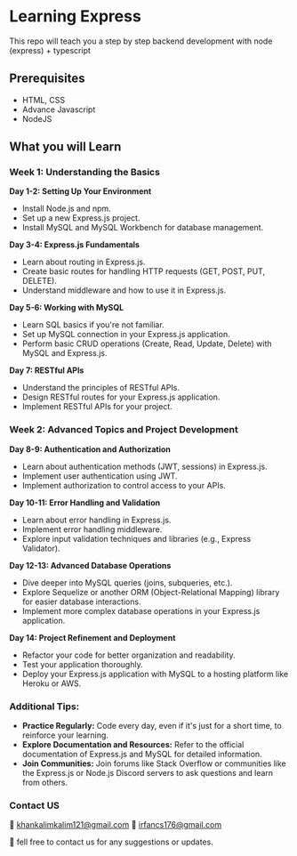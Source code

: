 # Learning Express

This repo will teach you a step by step backend development with node (express) + typescript

## Prerequisites

- HTML, CSS
- Advance Javascript
- NodeJS

## What you will Learn
### Week 1: Understanding the Basics

**Day 1-2: Setting Up Your Environment**
- Install Node.js and npm.
- Set up a new Express.js project.
- Install MySQL and MySQL Workbench for database management.

**Day 3-4: Express.js Fundamentals**
- Learn about routing in Express.js.
- Create basic routes for handling HTTP requests (GET, POST, PUT, DELETE).
- Understand middleware and how to use it in Express.js.

**Day 5-6: Working with MySQL**
- Learn SQL basics if you're not familiar.
- Set up MySQL connection in your Express.js application.
- Perform basic CRUD operations (Create, Read, Update, Delete) with MySQL and Express.js.

**Day 7: RESTful APIs**
- Understand the principles of RESTful APIs.
- Design RESTful routes for your Express.js application.
- Implement RESTful APIs for your project.

### Week 2: Advanced Topics and Project Development

**Day 8-9: Authentication and Authorization**
- Learn about authentication methods (JWT, sessions) in Express.js.
- Implement user authentication using JWT.
- Implement authorization to control access to your APIs.

**Day 10-11: Error Handling and Validation**
- Learn about error handling in Express.js.
- Implement error handling middleware.
- Explore input validation techniques and libraries (e.g., Express Validator).

**Day 12-13: Advanced Database Operations**
- Dive deeper into MySQL queries (joins, subqueries, etc.).
- Explore Sequelize or another ORM (Object-Relational Mapping) library for easier database interactions.
- Implement more complex database operations in your Express.js application.

**Day 14: Project Refinement and Deployment**
- Refactor your code for better organization and readability.
- Test your application thoroughly.
- Deploy your Express.js application with MySQL to a hosting platform like Heroku or AWS.

### Additional Tips:
- **Practice Regularly:** Code every day, even if it's just for a short time, to reinforce your learning.
- **Explore Documentation and Resources:** Refer to the official documentation of Express.js and MySQL for detailed information.
- **Join Communities:** Join forums like Stack Overflow or communities like the Express.js or Node.js Discord servers to ask questions and learn from others.


### Contact US

💌 khankalimkalim121@gmail.com
💌 irfancs176@gmail.com

💑 fell free to contact us for any suggestions or updates.
